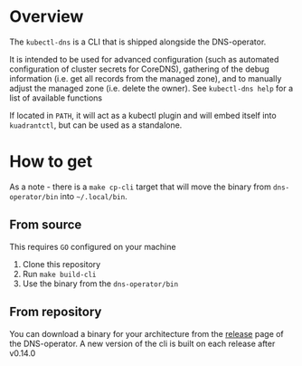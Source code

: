 # Overview 
The `kubectl-dns` is a CLI that is shipped alongside the DNS-operator. 

It is intended to be used for advanced configuration (such as automated configuration of cluster secrets for CoreDNS), gathering of the debug information (i.e. get all records from the managed zone), and to manually adjust the managed zone (i.e. delete the owner). See `kubectl-dns help` for a list of available functions

If located in `PATH`, it will act as a kubectl plugin and will embed itself into `kuadrantctl`, but can be used as a standalone. 


# How to get

As a note - there is a `make cp-cli` target that will move the binary from `dns-operator/bin` into `~/.local/bin`. 

## From source 
This requires `GO` configured on your machine
1. Clone this repository 
2. Run `make build-cli`
3. Use the binary from the `dns-operator/bin` 


## From repository 
You can download a binary for your architecture from the [release](https://github.com/Kuadrant/dns-operator/releases) page of the DNS-operator. A new version of the cli is built on each release after v0.14.0